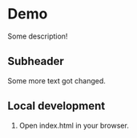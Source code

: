 # Demo 

Some description!

## Subheader

Some more text got changed.

## Local development 

1. Open index.html in your browser.